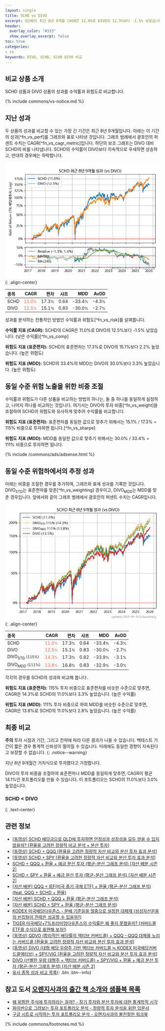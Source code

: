 ```yaml
---
layout: single
title: SCHD vs DIVO
excerpt: SCHD의 최근 8년 9개월 CAGR은 11.0%로 DIVO의 12.5%보다 -1.5% 낮았습니다.
header:
  overlay_color: "#333"
  show_overlay_excerpt: false
toc: true
categories:
- vs
keywords: DIVO, SCHD, SCHD DIVO 비교
---
```


## 비교 상품 소개


SCHD 상품과 DIVO 상품의 성과를 수익률과 위험도로 비교합니다.





{% include commons/vs-notice.md %}

## 지난 성과

두 상품의 성과를 비교할 수 있는 가장 긴 기간은 최근 8년 9개월입니다. 아래는 이 기간의 성과[^fn_vs_perf]를 그래프와 표로 나타낸 것입니다.
그래프 범례에서 괄호안의 퍼센트 수치는 CAGR[^fn_vs_cagr_metric]입니다.
하단의 보조 그래프는 DIVO 대비 SCHD의 비를 나타냅니다.
SCHD의 수익률이 DIVO보다 지속적으로 우세하면 상승하고, 반대의 경우에는 하락합니다.

![SCHD](/vs/images/schd-vs-divo_dual.png){: .align-center}

| **종목** | **CAGR** | **편차** | **샤프** | **MDD** | **AvDD** |
| :------------ | ------: | -----------: | -------: | ------: | -------: |
| SCHD | <span style="color: tomato">11.0<small>%</small></span> | 17.3<small>%</small> | 0.64 | -33.4<small>%</small> | -4.3<small>%</small> |
| DIVO | <span style="color: tomato">12.5<small>%</small></span> | 15.1<small>%</small> | 0.83 | -30.0<small>%</small> | -2.7<small>%</small> |

<!-- more -->


성과를 분석하는 전통적인 방법인 수익률과 위험도[^fn_vs_risk]를 살펴봅니다.

**수익률 지표 (CAGR):** SCHD의 CAGR은 11.0%로 DIVO의 12.5%보다 -1.5% 낮았습니다. (낮은 수익률)[^fn_vs_comp]

**위험도 지표 (표준편차):** SCHD의 표준편차는 17.3%로 DIVO의 15.1%보다 2.2% 높았습니다. (높은 위험도)

**위험도 지표 (MDD):** SCHD의 33.4%의 MDD는 DIVO의 30.0%보다 3.3% 높았습니다. (높은 위험도)



## 동일 수준 위험 노출을 위한 비중 조절

수익률과 위험도가 다른 상품을 비교하는 방법의 하나는, 둘 중 하나를 동일하게 설정하고, 나머지 하나를 비교하는 것입니다.
여기서는 DIVO의 투자 비중[^fn_vs_weight]을 조절하여 SCHD의 위험도와 유사하게 맞추어 수익률를 비교합니다.

**위험도 지표 (표준편차):** 표준편차를 동일한 값으로 맞추기 위해서는 15.1% / 17.3% = 115% 비중으로 투자하면 됩니다.[^fn_vs_sharpe]

**위험도 지표 (MDD):** MDD를 동일한 값으로 맞추기 위해서는 30.0% / 33.4% = 111% 비중으로 투자하면 됩니다.


{% include /commons/ads/adsense.html %}



## 동일 수준 위험하에서의 추정 성과

아래는 비중을 조절한 경우를 추가하여, 그래프와 표에 성과를 기록한 것입니다.
DIVO<sub>STD</sub>는 표준편차를 맞춘[^fn_vs_weighting] 경우이고, DIVO<sub>MDD</sub>는 MDD를 맞춘 경우입니다.
앞에서와 같이 그래프 범례에서 괄호안의 퍼센트 수치는 CAGR입니다.


![SCHD](/vs/images/schd-vs-divo.png){: .align-center}



| **종목** | **CAGR** | **편차** | **샤프** | **MDD** | **AvDD** |
| :------------ | ------: | -----------: | -------: | ------: | -------: |
| SCHD | <span style="color: tomato">11.0<small>%</small></span> | 17.3<small>%</small> | 0.64 | -33.4<small>%</small> | -4.3<small>%</small> |
| DIVO | <span style="color: tomato">12.5<small>%</small></span> | 15.1<small>%</small> | 0.83 | -30.0<small>%</small> | -2.7<small>%</small> |
| DIVO<sub>STD</sub> <small>(115%)</small> | <span style="color: tomato">14.3<small>%</small></span> | 17.3<small>%</small> | 0.82 | -33.9<small>%</small> | -3.1<small>%</small> |
| DIVO<sub>MDD</sub> <small>(111%)</small> | <span style="color: tomato">13.8<small>%</small></span> | 16.8<small>%</small> | 0.83 | -32.9<small>%</small> | -3.0<small>%</small> |



각각의 경우를 SCHD의 성과와 비교해 봅니다.

**위험도 지표 (표준편차):** 115% 투자 비중으로 표준편차를 비슷한 수준으로 맞추면, CAGR은 14.3%로 SCHD의 11.0%보다 3.3% 높았습니다. (높은 수익률)

**위험도 지표 (MDD):** 111% 투자 비중으로 하여 MDD를 비슷한 수준으로 맞추면, CAGR은 13.8%로 SCHD의 11.0%보다 2.8% 높았습니다. (높은 수익률)




## 최종 비교

**주의** 투자 시점과 기간, 그리고 전략에 따라 다른 결과가 나올 수 있습니다. 백테스트 기간이 짧은 경우 통계적 신뢰성이 떨어질 수 있습니다. 미래에도 동일한 경향이 지속된다고 보장할 수 없습니다.
{: .notice--warning}

지난 8년 9개월간 거치식으로 투자했다고 가정합니다.

DIVO의 투자 비중을 조절하여 표준편차나 MDD를 동일하게 맞추면, CAGR이 평균 14.1%인 포트폴리오를 만들 수 있습니다.
이 포트폴리오는 SCHD의 11.0%보다 3.0% 높았습니다.

### SCHD &lt; DIVO
{: .text-center}


## 관련 정보

- [[동영상] SCHD 배당금으로 QLD에 투자하면 안정성과 성장성을 모두 얻을 수 있지 않을까? [환율을 고려한 정량적 비교 분석 + 분산 투자]](https://youtu.be/mYONG3edRaw)
- [[동영상] SCHD + QQQ [환율을 고려한 정량적 자산 비교와 분산 투자 효과 분석]](https://www.youtube.com/watch?v=oxhCUz450kU)
- [[동영상] SCHD + SPY [환율을 고려한 정량적 자산 비교와 분산 투자 효과 분석]](https://www.youtube.com/watch?v=zrGjuwcduKA)
- [SCHD + QQQ + 환율 + 예금 분산 투자 (평균-분산 그래프 분석) [자산 배분 시즌 2]](https://m.blog.naver.com/onuri2005/223922251398)
- [SCHD + SPY + 환율 + 예금 분산 투자 (평균-분산 그래프 분석) [자산 배분 시즌 2]](https://m.blog.naver.com/onuri2005/223922065290)
- [[자산 배분] QQQ + IEF(미국 중기 국채 ETF) + 환율 (평균-분산 그래프 분석) (feat. QQQ + SCHD + 환율)](https://kongdori.tistory.com/416)
- [[자산 배분] SCHD + QQQ + 환율 (평균-분산 그래프 분석)](https://kongdori.tistory.com/406)
- [[자산 배분] SCHD + SPY + 환율 (평균-분산 그래프 분석)](https://kongdori.tistory.com/405)
- [KODEX 미국배당다우존스 - 분배 기준일을 월중으로 설정한 대체재 (삼성자산운용의 빈집털이 전략은 성공할 수 있을까?)](https://kongdori.tistory.com/311)
- [TIGER 미국배당+7%프리미엄다우존스의 수익률은 왜 좋지 못했을까? (커버드콜 ETF를 수식으로 표현해 보자!)](https://kongdori.tistory.com/264)
- [[동영상] QDVO (합리적인 배당률의 액티브 커버드콜) + QQQ - QQQ 대체를 노리는 커버드콜 [환율을 고려한 정량적 자산 비교와 분산 투자 효과 분석]](https://youtu.be/ddAMAzsr91M)
- [[동영상] DIVO (대형 배당 우량주 기반 액티브 커버드콜 ≒ KODEX 미국배당커버드콜액티브) + SPY/VIG [환율을 고려한 정량적 자산 비교와 분산 투자 효과 분석]](https://youtu.be/tHisWt7IVhA)
- [DIVO (선별한 우량 대형주 + 액티브 커버드콜) + SPY/VIG + 환율 + 예금 분산 투자 (평균-분산 그래프 분석) [자산 배분 시즌 2]](https://m.blog.naver.com/onuri2005/223931263706)
- [유사 종목 성과 비교 목록](/vs/){: .btn .btn--info}


## 참고 도서 [오렌지사과의 출간 책 소개와 샘플북 목록](https://kongdori.tistory.com/691)

- [왜 위험한 주식에 투자하라는 걸까? - 장기 투자와 분산 투자에 대한 통계학적 시각](https://kongdori.tistory.com/421)
- [파이썬으로 그려보는 투자 포트폴리오 분석  - 정량적 투자 분석을 위한 입문서](https://kongdori.tistory.com/643)
- [구글 시트로 시작하는 투자 포트폴리오 분석 - 오렌지사과의 불친절한 워크북](https://kongdori.tistory.com/449)

{% include commons/footnotes.md %}